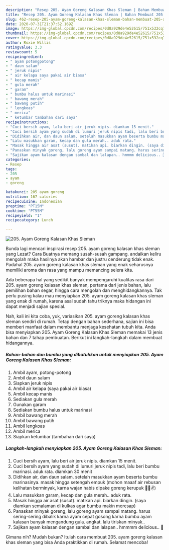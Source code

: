 ```yaml
---
description: "Resep 205. Ayam Goreng Kalasan Khas Sleman | Bahan Membuat 205. Ayam Goreng Kalasan Khas Sleman Yang Enak Banget"
title: "Resep 205. Ayam Goreng Kalasan Khas Sleman | Bahan Membuat 205. Ayam Goreng Kalasan Khas Sleman Yang Enak Banget"
slug: 462-resep-205-ayam-goreng-kalasan-khas-sleman-bahan-membuat-205-ayam-goreng-kalasan-khas-sleman-yang-enak-banget
date: 2020-07-31T21:37:52.169Z
image: https://img-global.cpcdn.com/recipes/0d8a929de4e52615/751x532cq70/205-ayam-goreng-kalasan-khas-sleman-foto-resep-utama.jpg
thumbnail: https://img-global.cpcdn.com/recipes/0d8a929de4e52615/751x532cq70/205-ayam-goreng-kalasan-khas-sleman-foto-resep-utama.jpg
cover: https://img-global.cpcdn.com/recipes/0d8a929de4e52615/751x532cq70/205-ayam-goreng-kalasan-khas-sleman-foto-resep-utama.jpg
author: Roxie Willis
ratingvalue: 3.3
reviewcount: 5
recipeingredient:
- " ayam potongpotong"
- " daun salam"
- " jeruk nipis"
- " air kelapa saya pakai air biasa"
- " kecap manis"
- " gula merah"
- " garam"
- " bumbu halus untuk marinasi"
- " bawang merah"
- " bawang putih"
- " lengkoas"
- " merica"
- " ketumbar tambahan dari saya"
recipeinstructions:
- "Cuci bersih ayam, lalu beri air jeruk nipis. diamkan 15 menit."
- "Cuci bersih ayam yang sudah di lumuri jeruk nipis tadi, lalu beri bumbu marinasi. aduk rata. diamkan 30 menit"
- "Didihkan air, dan daun salam. setelah masukkan ayam beserta bumbu marinasinya. masak hingga setengah empuk (mohon maaaf air rebusan kelihatan berminyak, karna wajan habis dipake goreng kerupuk 🤪😁✌️)"
- "Lalu masukkan garam, kecap dan gula merah.. aduk rata."
- "Masak hingga air asat (susut). matikan api. biarkan dingin. (saya diamkan semalaman di kulkas agar bumbu makin meresap)"
- "Panaskan minyak goreng, lalu goreng ayam sampai matang. harus sering-sering dibalik karna ayam cepat gosong karna bumbu ayam kalasan banyak mengandung gula. angkat. lalu tiriskan minyak.."
- "Sajikan ayam kalasan dengan sambal dan lalapan.. hmmmm delicious.. 🤤"
categories:
- Resep
tags:
- 205
- ayam
- goreng

katakunci: 205 ayam goreng 
nutrition: 167 calories
recipecuisine: Indonesian
preptime: "PT15M"
cooktime: "PT55M"
recipeyield: "1"
recipecategory: Lunch

---
```



![205. Ayam Goreng Kalasan Khas Sleman](https://img-global.cpcdn.com/recipes/0d8a929de4e52615/751x532cq70/205-ayam-goreng-kalasan-khas-sleman-foto-resep-utama.jpg)

Bunda lagi mencari inspirasi resep 205. ayam goreng kalasan khas sleman yang Lezat? Cara Buatnya memang susah-susah gampang. andaikan keliru mengolah maka hasilnya akan hambar dan justru cenderung tidak enak. Padahal 205. ayam goreng kalasan khas sleman yang enak seharusnya memiliki aroma dan rasa yang mampu memancing selera kita.

Ada beberapa hal yang sedikit banyak mempengaruhi kualitas rasa dari 205. ayam goreng kalasan khas sleman, pertama dari jenis bahan, lalu pemilihan bahan segar, hingga cara mengolah dan menghidangkannya. Tak perlu pusing kalau mau menyiapkan 205. ayam goreng kalasan khas sleman yang enak di rumah, karena asal sudah tahu triknya maka hidangan ini dapat menjadi sajian spesial.




Nah, kali ini kita coba, yuk, variasikan 205. ayam goreng kalasan khas sleman sendiri di rumah. Tetap dengan bahan sederhana, sajian ini bisa memberi manfaat dalam membantu menjaga kesehatan tubuh kita. Anda bisa menyiapkan 205. Ayam Goreng Kalasan Khas Sleman memakai 13 jenis bahan dan 7 tahap pembuatan. Berikut ini langkah-langkah dalam membuat hidangannya.

<!--inarticleads1-->

##### Bahan-bahan dan bumbu yang dibutuhkan untuk menyiapkan 205. Ayam Goreng Kalasan Khas Sleman:

1. Ambil  ayam, potong-potong
1. Ambil  daun salam
1. Siapkan  jeruk nipis
1. Ambil  air kelapa (saya pakai air biasa)
1. Ambil  kecap manis
1. Sediakan  gula merah
1. Gunakan  garam
1. Sediakan  bumbu halus untuk marinasi
1. Ambil  bawang merah
1. Ambil  bawang putih
1. Ambil  lengkoas
1. Ambil  merica
1. Siapkan  ketumbar (tambahan dari saya)




<!--inarticleads2-->

##### Langkah-langkah menyiapkan 205. Ayam Goreng Kalasan Khas Sleman:

1. Cuci bersih ayam, lalu beri air jeruk nipis. diamkan 15 menit.
1. Cuci bersih ayam yang sudah di lumuri jeruk nipis tadi, lalu beri bumbu marinasi. aduk rata. diamkan 30 menit
1. Didihkan air, dan daun salam. setelah masukkan ayam beserta bumbu marinasinya. masak hingga setengah empuk (mohon maaaf air rebusan kelihatan berminyak, karna wajan habis dipake goreng kerupuk 🤪😁✌️)
1. Lalu masukkan garam, kecap dan gula merah.. aduk rata.
1. Masak hingga air asat (susut). matikan api. biarkan dingin. (saya diamkan semalaman di kulkas agar bumbu makin meresap)
1. Panaskan minyak goreng, lalu goreng ayam sampai matang. harus sering-sering dibalik karna ayam cepat gosong karna bumbu ayam kalasan banyak mengandung gula. angkat. lalu tiriskan minyak..
1. Sajikan ayam kalasan dengan sambal dan lalapan.. hmmmm delicious.. 🤤




Gimana nih? Mudah bukan? Itulah cara membuat 205. ayam goreng kalasan khas sleman yang bisa Anda praktikkan di rumah. Selamat mencoba!
